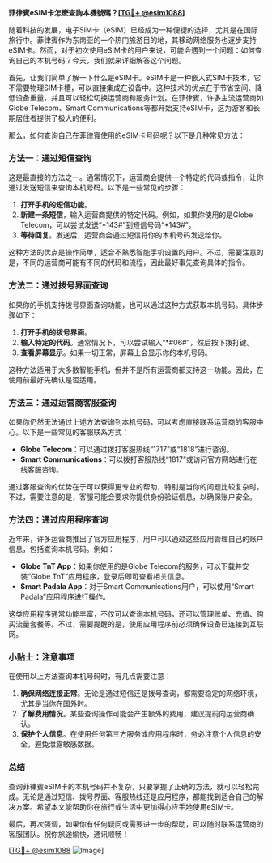 **菲律賓eSIM卡怎麽查詢本機號碼？[[TG💪+ @esim1088](https://t.me/s/esim1088)]**

随着科技的发展，电子SIM卡（eSIM）已经成为一种便捷的选择，尤其是在国际旅行中。菲律賓作为东南亚的一个热门旅游目的地，其移动网络服务也逐步支持eSIM卡。然而，对于初次使用eSIM卡的用户来说，可能会遇到一个问题：如何查询自己的本机号码？今天，我们就来详细解答这个问题。

首先，让我们简单了解一下什么是eSIM卡。eSIM卡是一种嵌入式SIM卡技术，它不需要物理SIM卡槽，可以直接集成在设备中。这种技术的优点在于节省空间、降低设备重量，并且可以轻松切换运营商和服务计划。在菲律賓，许多主流运营商如Globe Telecom、Smart Communications等都开始支持eSIM卡，这为游客和长期居住者提供了极大的便利。

那么，如何查询自己在菲律賓使用的eSIM卡号码呢？以下是几种常见方法：

### 方法一：通过短信查询

这是最直接的方法之一。通常情况下，运营商会提供一个特定的代码或指令，让你通过发送短信来查询本机号码。以下是一些常见的步骤：

1. **打开手机的短信功能**。
2. **新建一条短信**，输入运营商提供的特定代码。例如，如果你使用的是Globe Telecom，可以尝试发送“*143#”到短信号码“*143#”。
3. **等待回复**。发送后，运营商会通过短信将你的本机号码发送给你。

这种方法的优点是操作简单，适合不熟悉智能手机设置的用户。不过，需要注意的是，不同的运营商可能有不同的代码和流程，因此最好事先查询具体的指令。

### 方法二：通过拨号界面查询

如果你的手机支持拨号界面查询功能，也可以通过这种方式获取本机号码。具体步骤如下：

1. **打开手机的拨号界面**。
2. **输入特定的代码**。通常情况下，可以尝试输入“*#06#”，然后按下拨打键。
3. **查看屏幕显示**。如果一切正常，屏幕上会显示你的本机号码。

这种方法适用于大多数智能手机，但并不是所有运营商都支持这一功能。因此，在使用前最好先确认是否适用。

### 方法三：通过运营商客服查询

如果你仍然无法通过上述方法查询到本机号码，可以考虑直接联系运营商的客服中心。以下是一些常见的客服联系方式：

- **Globe Telecom**：可以通过拨打客服热线“1717”或“1818”进行咨询。
- **Smart Communications**：可以拨打客服热线“1817”或访问官方网站进行在线客服咨询。

通过客服查询的优势在于可以获得更专业的帮助，特别是当你的问题比较复杂时。不过，需要注意的是，客服可能会要求你提供身份验证信息，以确保账户安全。

### 方法四：通过应用程序查询

近年来，许多运营商推出了官方应用程序，用户可以通过这些应用管理自己的账户信息，包括查询本机号码。例如：

- **Globe TnT App**：如果你使用的是Globe Telecom的服务，可以下载并安装“Globe TnT”应用程序，登录后即可查看相关信息。
- **Smart Padala App**：对于Smart Communications用户，可以使用“Smart Padala”应用程序进行操作。

这类应用程序通常功能丰富，不仅可以查询本机号码，还可以管理账单、充值、购买流量套餐等。不过，需要提醒的是，使用应用程序前必须确保设备已连接到互联网。

### 小贴士：注意事项

在使用以上方法查询本机号码时，有几点需要注意：

1. **确保网络连接正常**。无论是通过短信还是拨号查询，都需要稳定的网络环境，尤其是当你在国外时。
2. **了解费用情况**。某些查询操作可能会产生额外的费用，建议提前向运营商确认。
3. **保护个人信息**。在使用任何第三方服务或应用程序时，务必注意个人信息的安全，避免泄露敏感数据。

### 总结

查询菲律賓eSIM卡的本机号码并不复杂，只要掌握了正确的方法，就可以轻松完成。无论是通过短信、拨号界面、客服热线还是应用程序，都能找到适合自己的解决方案。希望本文能帮助你在旅行或生活中更加得心应手地使用eSIM卡。

最后，再次强调，如果你有任何疑问或需要进一步的帮助，可以随时联系运营商的客服团队。祝你旅途愉快，通讯顺畅！

[[TG💪+ @esim1088](https://t.me/s/esim1088) ![Image](https://i.postimg.cc/4NQfJmqS/Snipaste-2025-05-13-00-14-12.png)]